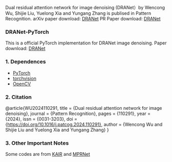 Dual residual attention network for image denoising (DRANet）by Wencong Wu, Shijie Liu, Yuelong Xia and Yungang Zhang is publised in Pattern Recognition. arXiv paper download: [DRANet](https://arxiv.org/abs/2305.04269) PR Paper download: [DRANet](https://www.sciencedirect.com/science/article/abs/pii/S0031320324000426)

### DRANet-PyTorch

This is a official PyTorch implementation for DRANet image denoising. Paper download: [DRANet](https://www.sciencedirect.com/science/article/abs/pii/S0031320324000426)

### 1. Dependences
* [PyTorch](http://pytorch.org/)
* [torchvision](https://github.com/pytorch/vision)
* [OpenCV](https://pypi.org/project/opencv-python/)

### 2. Citation

@article{WU2024110291,
title = {Dual residual attention network for image denoising},
journal = {Pattern Recognition},
pages = {110291},
year = {2024},
issn = {0031-3203},
doi = {https://doi.org/10.1016/j.patcog.2024.110291},
author = {Wencong Wu and Shijie Liu and Yuelong Xia and Yungang Zhang}
}

### 3. Other Important Notes

Some codes are from [KAIR](https://github.com/cszn/KAIR) and [MPRNet](https://github.com/swz30/MPRNet)

